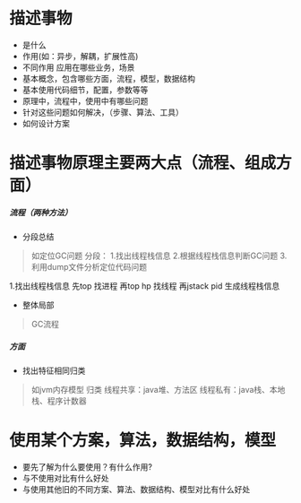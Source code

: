 # 描述事物
- 是什么
- 作用(如：异步，解耦，扩展性高)
- 不同作用 应用在哪些业务，场景
- 基本概念，包含哪些方面，流程，模型，数据结构
- 基本使用代码细节，配置，参数等等
- 原理中，流程中，使用中有哪些问题
- 针对这些问题如何解决，（步骤、算法、工具）
- 如何设计方案


# 描述事物原理主要两大点（流程、组成方面）

##### 流程（两种方法）
- 分段总结
> 如定位GC问题 分段：
> 1.找出线程栈信息
> 2.根据线程栈信息判断GC问题 
> 3.利用dump文件分析定位代码问题

1.找出线程栈信息
先top 找进程
再top hp 找线程
再jstack pid 生成线程栈信息


- 整体局部
> GC流程 

##### 方面
- 找出特征相同归类

> 如jvm内存模型 归类
线程共享：java堆、方法区
线程私有：java栈、本地栈、程序计数器


# 使用某个方案，算法，数据结构，模型
- 要先了解为什么要使用？有什么作用?
- 与不使用对比有什么好处
- 与使用其他旧的不同方案、算法、数据结构、模型对比有什么好处